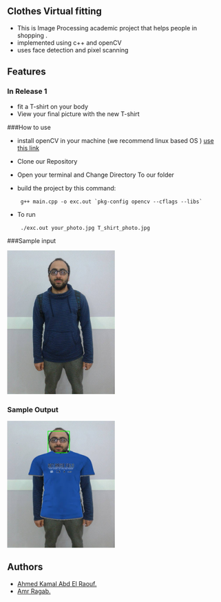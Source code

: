 ## Clothes Virtual fitting 
* This is Image Processing academic project that helps people in shopping .
* implemented using c++ and openCV
* uses face detection and pixel scanning

## Features
### In Release 1
* fit a T-shirt on your body
* View your final picture with the new T-shirt 

###How to use
* install openCV in your machine (we recommend  linux based OS )
  [use this link](https://github.com/AhmedKamal1432)
* Clone our Repository
* Open your terminal and Change Directory To our folder
* build the project by this command:

    ``` 
     g++ main.cpp -o exc.out `pkg-config opencv --cflags --libs`
    ```
* To run 

   ``` 
    ./exc.out your_photo.jpg T_shirt_photo.jpg 
   ```

###Sample input

<img src="https://raw.githubusercontent.com/AhmedKamal1432/ClothesVirtualFitting/master/images/input.jpg" alt="Drawing" style="width: 250px;"/>

### Sample Output
<img src="https://raw.githubusercontent.com/AhmedKamal1432/ClothesVirtualFitting/master/images/final.jpg" alt="Drawing" style="width: 250px;"/>

## Authors
* [Ahmed Kamal Abd El Raouf.](https://github.com/AhmedKamal1432)
* [Amr Ragab.](https://github.com/amrragab)


